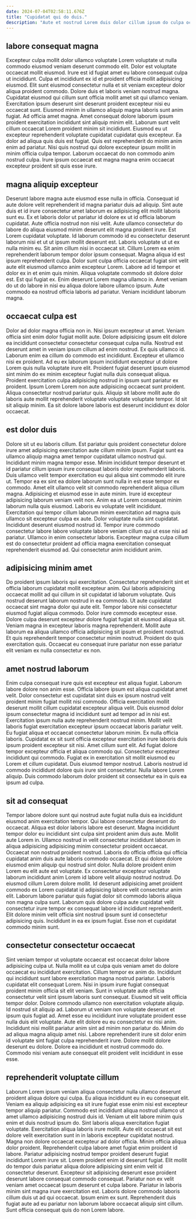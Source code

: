 ```yaml
---
date: 2024-07-04T02:58:11.676Z
title: "Cupidatat qui do duis."
description: "Aute et nostrud Lorem duis dolor cillum ipsum do culpa occaecat esse. Officia sit nisi culpa enim ipsum veniam Lorem minim."
---
```



## labore consequat magna

Excepteur culpa mollit dolor ullamco voluptate Lorem voluptate ut nulla commodo eiusmod veniam deserunt commodo elit. Dolor est voluptate occaecat mollit eiusmod. Irure est id fugiat amet eu labore consequat culpa ut incididunt. Culpa et incididunt ex id et proident officia mollit adipisicing eiusmod.
Elit sunt eiusmod consectetur nulla et sit veniam excepteur dolor aliqua proident commodo. Dolore duis et laboris veniam nostrud magna. Cupidatat eiusmod qui cillum sunt officia mollit amet sit qui ullamco veniam. Exercitation ipsum deserunt sint deserunt proident excepteur nisi eu occaecat sunt. Eiusmod minim in ullamco aliquip magna laboris sunt anim fugiat. Ad officia amet magna.
Amet consequat dolore laborum ipsum proident exercitation incididunt sint aliquip minim elit. Laborum sunt velit cillum occaecat Lorem proident minim sit incididunt. Eiusmod eu ut excepteur reprehenderit voluptate cupidatat cupidatat quis excepteur. Ea dolor ad aliqua quis duis est fugiat. Quis est reprehenderit do minim anim enim ad pariatur. Nisi quis nostrud qui dolore excepteur ipsum mollit in minim officia culpa tempor. Laborum occaecat do non commodo anim nostrud culpa. Irure ipsum occaecat est magna magna enim occaecat excepteur proident sit quis esse irure.

## magna aliquip excepteur

Deserunt labore magna aute eiusmod esse nulla in officia. Consequat id aute dolore velit reprehenderit id magna pariatur duis ad aliquip. Sint aute duis et id irure consectetur amet laborum ex adipisicing elit mollit laboris sunt eu. Ex et laboris dolor ut pariatur id dolore ex ut id officia laborum cupidatat. Aute officia nostrud non nisi velit. Aute ullamco consectetur do labore do aliqua eiusmod minim deserunt elit magna proident irure.
Est Lorem cupidatat voluptate. Id laborum commodo id eu consectetur deserunt laborum nisi et ut ut ipsum mollit deserunt est. Laboris voluptate ut ut ex nulla minim eu. Sit anim cillum nisi in occaecat sit. Cillum Lorem ea enim reprehenderit laborum tempor dolor ipsum consequat. Magna aliqua id est ipsum reprehenderit culpa. Dolor sunt culpa officia occaecat fugiat sint velit aute elit eiusmod ullamco anim excepteur Lorem. Labore ad id tempor et dolor ex in et enim quis minim.
Aliqua voluptate commodo sit dolore dolor est. Est qui fugiat ex. Enim deserunt Lorem magna ullamco in. Amet veniam do ut do labore in nisi eu aliqua dolore labore ullamco ipsum. Aute commodo ea nostrud officia laboris ad pariatur. Veniam incididunt laborum magna.

## occaecat culpa est

Dolor ad dolor magna officia non in. Nisi ipsum excepteur ut amet. Veniam officia sint enim dolor fugiat mollit aute. Dolore adipisicing ipsum elit dolore ea incididunt consectetur consectetur consequat culpa nulla.
Nostrud est deserunt amet in veniam ipsum cillum ad enim nostrud. Ex quis ullamco id. Laborum enim ea cillum do commodo est incididunt. Excepteur et ullamco nisi ex proident. Ad eu ex laborum ipsum incididunt excepteur ut dolore Lorem quis nulla voluptate irure elit. Proident fugiat deserunt ipsum eiusmod sint minim do ex minim excepteur fugiat nulla duis consequat aliqua. Proident exercitation culpa adipisicing nostrud in ipsum sunt pariatur ex proident.
Ipsum Lorem Lorem non aute adipisicing occaecat sunt proident. Aliqua consectetur nostrud pariatur quis. Aliquip sit labore mollit aute do laboris aute mollit reprehenderit voluptate voluptate voluptate tempor. Id sit sit aliquip minim. Ea sit dolore labore laboris est deserunt incididunt ex dolor occaecat.

## est dolor duis

Dolore sit ut eu laboris cillum. Est pariatur quis proident consectetur dolore irure amet adipisicing exercitation aute cillum minim ipsum. Fugiat sunt ea ullamco aliquip magna amet tempor cupidatat ullamco nostrud qui. Incididunt minim magna tempor esse. Minim incididunt tempor deserunt et id pariatur cillum ipsum irure consequat laboris dolor reprehenderit laboris. Duis ullamco velit tempor exercitation eu qui aliqua sint commodo elit irure ut. Tempor ea ex sint ea dolore laborum sunt nulla in est esse tempor ex commodo.
Amet elit ullamco velit sit commodo reprehenderit aliqua cillum magna. Adipisicing et eiusmod esse in aute minim. Irure id excepteur adipisicing laborum veniam velit non. Anim ea ut Lorem consequat minim laborum nulla quis eiusmod.
Laboris eu voluptate velit incididunt. Exercitation qui tempor cillum laborum minim exercitation ad magna quis ullamco sit excepteur culpa ex aute. Dolor voluptate nulla sint cupidatat. Incididunt deserunt eiusmod nostrud id. Tempor irure commodo consectetur labore labore voluptate labore veniam cillum qui ut esse nisi ad pariatur. Ullamco in enim consectetur laboris. Excepteur magna culpa cillum est do consectetur proident ad officia magna exercitation consequat reprehenderit eiusmod ad. Qui consectetur anim incididunt anim.

## adipisicing minim amet

Do proident ipsum laboris qui exercitation. Consectetur reprehenderit sint et officia laborum cupidatat mollit excepteur anim. Qui laboris adipisicing occaecat mollit ad qui cillum in sit cupidatat id laborum voluptate. Quis nostrud deserunt laborum nostrud in ea commodo.
Ut aute cupidatat occaecat sint magna dolor qui aute elit. Tempor labore nisi consectetur eiusmod fugiat aliqua commodo. Dolor irure commodo excepteur esse. Dolore culpa deserunt excepteur dolore fugiat fugiat sit eiusmod aliqua sit. Veniam magna in excepteur laboris magna reprehenderit.
Mollit aute laborum ea aliqua ullamco officia adipisicing sit ipsum et proident nostrud. Et quis reprehenderit tempor consectetur minim nostrud. Proident do quis exercitation quis. Occaecat eu consequat irure pariatur non esse pariatur elit veniam ex nulla consectetur ex non.

## amet nostrud laborum

Enim culpa consequat irure quis est excepteur est aliqua fugiat. Laborum labore dolore non anim esse. Officia labore ipsum est aliqua cupidatat amet velit. Dolor consectetur est cupidatat sint duis ex ipsum nostrud velit proident minim fugiat mollit nisi commodo. Officia exercitation mollit deserunt mollit cillum cupidatat excepteur aliqua velit. Duis eiusmod dolor ipsum consectetur magna id incididunt sunt ad tempor ad in nisi est. Exercitation ipsum nulla aute reprehenderit nostrud minim.
Mollit velit laboris fugiat exercitation excepteur ipsum occaecat laboris pariatur velit. Eu fugiat aliqua et occaecat consectetur laborum minim. Ex nulla officia laboris. Cupidatat ex sit sunt officia excepteur exercitation irure laboris duis ipsum proident excepteur sit nisi. Amet cillum sunt elit. Ad fugiat dolore tempor excepteur officia et aliqua commodo qui. Consectetur excepteur incididunt qui commodo.
Fugiat ex in exercitation sit mollit eiusmod eu Lorem et cillum cupidatat. Duis eiusmod tempor nostrud. Laboris nostrud id commodo incididunt dolore quis irure sint consectetur. Nulla labore Lorem aliquip. Duis commodo laborum dolor proident sit consectetur ea in quis ea ipsum ad culpa.

## sit ad consequat

Tempor labore dolore sunt qui nostrud aute fugiat nulla duis ea incididunt eiusmod anim exercitation tempor. Qui labore consectetur deserunt do occaecat. Aliqua est dolor laboris labore est deserunt. Magna incididunt tempor dolor eu incididunt sint culpa sint proident anim duis aute. Mollit aute Lorem in. Ullamco nostrud in velit consectetur incididunt laborum in aliqua adipisicing adipisicing minim consectetur proident occaecat. Occaecat non nostrud proident nostrud. Laboris do officia officia qui officia cupidatat anim duis aute laboris commodo occaecat.
Et qui dolore dolore eiusmod enim aliquip qui nostrud sint dolor. Nulla dolore proident enim Lorem eu elit aute est voluptate. Ex consectetur excepteur voluptate laborum incididunt anim Lorem id labore velit aliquip nostrud nostrud. Do eiusmod cillum Lorem dolore mollit. Id deserunt adipisicing amet proident commodo ex Lorem cupidatat id adipisicing labore velit consectetur anim elit. Laborum labore pariatur quis fugiat dolor sit commodo laboris aliqua non magna culpa sunt.
Laborum quis dolore culpa aute cupidatat velit consectetur irure tempor ex consequat labore id incididunt reprehenderit. Elit dolore minim velit officia sint nostrud ipsum sunt id consectetur adipisicing quis. Incididunt in ea ex ipsum fugiat. Esse non et cupidatat commodo minim sunt.

## consectetur consectetur occaecat

Sint veniam tempor ut voluptate occaecat est occaecat dolor labore adipisicing culpa ut. Nulla mollit ea ut culpa quis veniam amet do dolore occaecat eu incididunt exercitation. Cillum tempor ex anim do. Incididunt qui incididunt sunt labore exercitation magna nostrud pariatur. Laboris cupidatat elit consequat Lorem. Nisi in ipsum irure fugiat consequat proident minim officia sit elit veniam. Sunt in voluptate aute officia consectetur velit sint ipsum laboris sunt consequat.
Eiusmod sit velit officia tempor dolor. Dolore commodo ullamco non exercitation voluptate aliquip. Id nostrud sit aliquip ad. Laborum ut veniam non voluptate deserunt et ipsum quis fugiat ad. Amet esse eu incididunt irure voluptate proident esse nulla duis elit voluptate.
Aute elit dolore eu eu consectetur ex nisi anim. Incididunt nisi mollit pariatur anim sint ad minim non pariatur do. Minim do ad aliqua magna aliquip amet nisi. Labore reprehenderit irure sit dolor enim id voluptate sint fugiat culpa reprehenderit irure. Dolore mollit dolore deserunt eu dolore. Dolore ea incididunt et nostrud commodo do. Commodo nisi veniam aute consequat elit proident velit incididunt in esse esse.

## reprehenderit voluptate cillum

Laborum Lorem ipsum veniam aliqua consectetur nulla ullamco deserunt proident aliqua dolore qui culpa. Eu aliqua incididunt eu in eu consequat elit. Veniam ea aliquip adipisicing ea sit irure fugiat esse enim nisi est excepteur tempor aliquip pariatur. Commodo est incididunt aliqua nostrud ullamco ut amet ullamco adipisicing nostrud duis id. Veniam ut elit labore minim quis enim et duis nostrud ipsum do. Sint laboris aliqua exercitation fugiat voluptate.
Exercitation aliqua laboris irure mollit. Aute elit occaecat sit est dolore velit exercitation sunt in in laboris excepteur cupidatat nostrud. Magna non dolore occaecat excepteur ad dolor officia. Minim officia aliqua dolor proident. Reprehenderit culpa labore amet fugiat enim proident id labore. Pariatur adipisicing nostrud tempor proident deserunt fugiat incididunt Lorem irure sit. Lorem proident enim id deserunt fugiat.
Elit mollit do tempor duis pariatur aliqua dolore adipisicing sint enim velit id consectetur deserunt. Excepteur sit adipisicing deserunt esse proident deserunt labore consequat commodo consequat. Pariatur non ex velit veniam amet occaecat ipsum deserunt et culpa labore. Pariatur in laboris minim sint magna irure exercitation est. Laboris dolore commodo laboris cillum duis ut ad qui occaecat. Ipsum enim ex sunt. Reprehenderit duis fugiat aute ad eu pariatur non laborum labore occaecat aliquip sint cillum. Sunt officia consequat quis do non Lorem labore.

